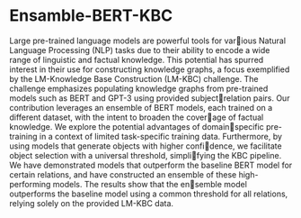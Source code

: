 # Ensamble-BERT-KBC

Large pre-trained language models are powerful tools for various Natural Language Processing (NLP) tasks due to their ability to
encode a wide range of linguistic and factual knowledge. This potential
has spurred interest in their use for constructing knowledge graphs, a
focus exemplified by the LM-Knowledge Base Construction (LM-KBC)
challenge. The challenge emphasizes populating knowledge graphs from
pre-trained models such as BERT and GPT-3 using provided subjectrelation pairs. Our contribution leverages an ensemble of BERT models,
each trained on a different dataset, with the intent to broaden the coverage of factual knowledge. We explore the potential advantages of domainspecific pre-training in a context of limited task-specific training data.
Furthermore, by using models that generate objects with higher confidence, we facilitate object selection with a universal threshold, simplifying the KBC pipeline. We have demonstrated models that outperform
the baseline BERT model for certain relations, and have constructed an
ensemble of these high-performing models. The results show that the ensemble model outperforms the baseline model using a common threshold
for all relations, relying solely on the provided LM-KBC data.
